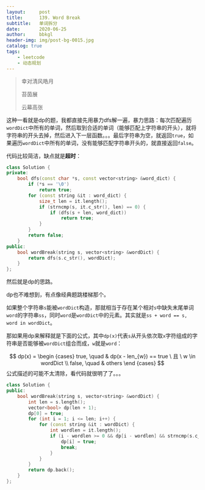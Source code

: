 ```yaml
---
layout:     post
title:      139. Word Break
subtitle:   单词拆分
date:       2020-06-25
author:     bbkgl
header-img: img/post-bg-0015.jpg
catalog: true
tags:
    - leetcode
    - 动态规划
---
```


>幸对清风皓月
>
>苔茵展
>
>云幕高张

这种一看就是dp的题，我都直接先用暴力dfs解一遍，暴力思路：每次匹配遍历`wordDict`中所有的单词，然后取到合适的单词（能够匹配上字符串的开头），就将字符串的开头去掉，然后进入下一层函数。。。最后字符串为空，就返回`true`，如果遍历`wordDict`中所有的单词，没有能够匹配字符串开头的，就直接返回`false`。

代码比较简洁，缺点就是**超时**：

```cpp
class Solution {
private:
    bool dfs(const char *s, const vector<string> &word_dict) {
        if (*s == '\0')
            return true;
        for (const string &it : word_dict) {
            size_t len = it.length();
            if (strncmp(s, it.c_str(), len) == 0) {
                if (dfs(s + len, word_dict))
                    return true;
            }
        }
        return false;
    }
public:
    bool wordBreak(string s, vector<string> &wordDict) {
        return dfs(s.c_str(), wordDict);
    }
};
```

然后就是dp的思路。

dp也不难想到，有点像经典题跳楼梯那个。

如果整个字符串`s`能被`wordDict`构造，那就相当于存在某个相对`s`中缺失末尾单词`word`的字符串`ss`，同时`word`是`wordDict`中的元素。其实就是`ss + word == s, word in wordDict`。

那如果用dp来解释就是下面的公式，其中`dp(x)`代表`s`从开头依次取`x`字符组成的字符串是否能够被`wordDict`组合而成，`w`就是`word`：

$$
dp(x) = \begin {cases}
true, \quad & dp(x - len_{w}) == true \ 且 \ w \in wordDict \\
false, \quad & others
\end {cases}
$$
公式描述的可能不太清除，看代码就很明了了。。。

```cpp
class Solution {
public:
    bool wordBreak(string s, vector<string> &wordDict) {
        int len = s.length();
        vector<bool> dp(len + 1);
        dp[0] = true;
        for (int i = 1; i <= len; i++) {
            for (const string &it : wordDict) {
                int wordlen = it.length();
                if (i - wordlen >= 0 && dp[i - wordlen] && strncmp(s.c_str() + i - wordlen, it.c_str(), wordlen) == 0) {
                    dp[i] = true;
                    break;
                }
            }
        }
        return dp.back();
    }
};
```

